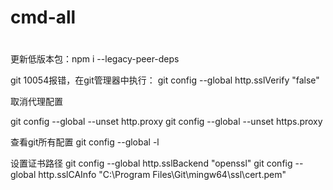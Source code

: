 # cmd-all
# 
更新低版本包：npm i --legacy-peer-deps


git 10054报错，在git管理器中执行：
git config --global http.sslVerify "false"

取消代理配置

git config --global --unset http.proxy
git config --global --unset https.proxy

查看git所有配置
git config --global -l

设置证书路径
git config --global http.sslBackend "openssl" 
git config --global http.sslCAInfo "C:\Program Files\Git\mingw64\ssl\cert.pem"
